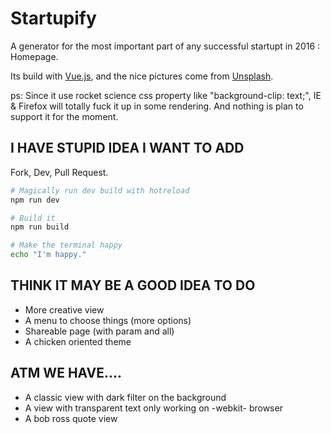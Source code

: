 # Startupify

A generator for the most important part of any successful startupt in 2016 : Homepage.

Its build with [Vue.js](https://vuejs.org/), and the nice pictures come from [Unsplash](https://unsplash.com/).

ps: Since it use rocket science css property like "background-clip: text;", IE & Firefox will totally fuck it up in some rendering.
And nothing is plan to support it for the moment.

## I HAVE STUPID IDEA I WANT TO ADD

Fork, Dev, Pull Request.

```bash
# Magically run dev build with hotreload
npm run dev

# Build it
npm run build

# Make the terminal happy
echo "I'm happy."
```

## THINK IT MAY BE A GOOD IDEA TO DO
 - More creative view
 - A menu to choose things (more options)
 - Shareable page (with param and all)
 - A chicken oriented theme


## ATM WE HAVE....
 - A classic view with dark filter on the background
 - A view with transparent text only working on -webkit- browser
 - A bob ross quote view
